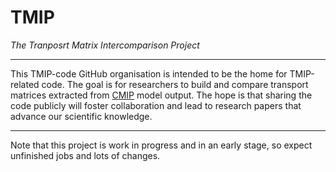 # TMIP

*The Tranposrt Matrix Intercomparison Project*

---

This TMIP-code GitHub organisation is intended to be the home for TMIP-related code.
The goal is for researchers to build and compare transport matrices extracted from [CMIP](https://wcrp-cmip.org/) model output.
The hope is that sharing the code publicly will foster collaboration and lead to research papers that advance our scientific knowledge.


---

Note that this project is work in progress and in an early stage, so expect unfinished jobs and lots of changes.


